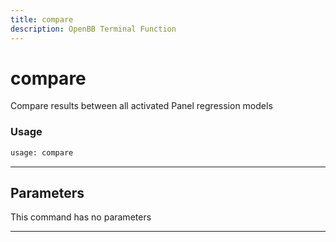 ```yaml
---
title: compare
description: OpenBB Terminal Function
---
```


# compare

Compare results between all activated Panel regression models

### Usage

```python
usage: compare
```

---

## Parameters

This command has no parameters


---

